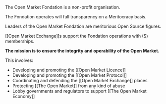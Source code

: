
The Open Market Fondation is a non-profit organisation.

The Fondation operates will full transparency on a Meritocracy basis.

Leaders of the Open Market Fondation are meritorious Open Source figures.

[[Open Market Exchange]]s support the Fondation operations with ($) memberships.

**The mission is to ensure the integrity and operability of the Open Market.**

This involves:

- Developing and promoting the [[Open Market Licence]]
- Developing and promoting the [[Open Market Protocol]]
- Coordinating and defending the [[Open Market Exchange]] places
- Protecting [[The Open Market]] from any kind of abuse
- Lobby governments and regulators to support [[The Open Market Economy]]

